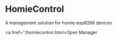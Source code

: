 # HomieControl
A management solution for homie-esp8266 devices

<a href="/homiecontrol.html>Open Manager</a>
